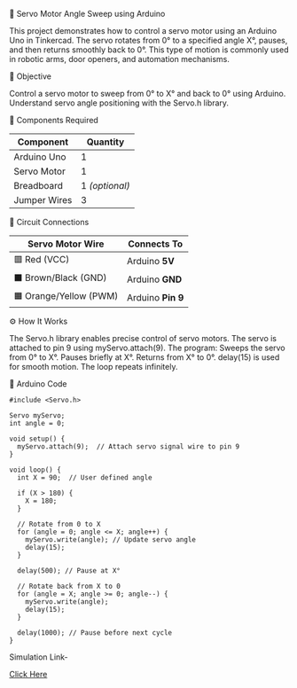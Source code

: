 🚀 Servo Motor Angle Sweep using Arduino 

This project demonstrates how to control a servo motor using an Arduino Uno in Tinkercad. The servo rotates from 0° to a specified angle X°, pauses, and then returns smoothly back to 0°. This type of motion is commonly used in robotic arms, door openers, and automation mechanisms.

🧾 Objective

Control a servo motor to sweep from 0° to X° and back to 0° using Arduino.
Understand servo angle positioning with the Servo.h library.

🔩 Components Required

| Component    | Quantity       |
| ------------ | -------------- |
| Arduino Uno  | 1              |
| Servo Motor  | 1              |
| Breadboard   | 1 *(optional)* |
| Jumper Wires | 3              |

🔌 Circuit Connections

| Servo Motor Wire       | Connects To       |
| ---------------------- | ----------------- |
| 🟥 Red (VCC)           | Arduino **5V**    |
| ⬛ Brown/Black (GND)    | Arduino **GND**   |
| 🟧 Orange/Yellow (PWM) | Arduino **Pin 9** |

⚙️ How It Works

The Servo.h library enables precise control of servo motors.
The servo is attached to pin 9 using myServo.attach(9).
The program:
Sweeps the servo from 0° to X°.
Pauses briefly at X°.
Returns from X° to 0°.
delay(15) is used for smooth motion.
The loop repeats infinitely.

🧠 Arduino Code

```
#include <Servo.h>

Servo myServo;  
int angle = 0;    

void setup() {
  myServo.attach(9);  // Attach servo signal wire to pin 9
}

void loop() {
  int X = 90;  // User defined angle 

  if (X > 180) {
    X = 180;
  }

  // Rotate from 0 to X
  for (angle = 0; angle <= X; angle++) {
    myServo.write(angle); // Update servo angle
    delay(15);
  }

  delay(500); // Pause at X°

  // Rotate back from X to 0
  for (angle = X; angle >= 0; angle--) {
    myServo.write(angle);
    delay(15);
  }

  delay(1000); // Pause before next cycle
}
```

Simulation Link-

[Click Here](https://www.tinkercad.com/things/czv62yr0VAm-servo/editel?returnTo=%2Fdashboard%2Fdesigns%2Fcircuits&sharecode=EEhVH_v-vsOW-KkSzvtoMpPi-h7yPVmf1ncIh2To780)
